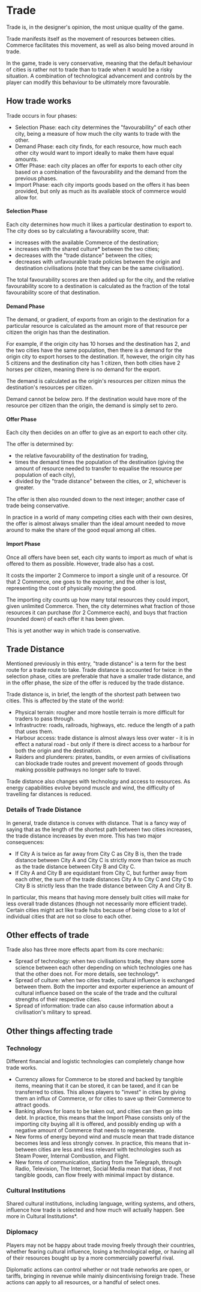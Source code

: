 # Trade

Trade is, in the designer's opinion, the most unique quality of the game. 

Trade manifests itself as the movement of resources between cities. Commerce facilitates this movement, as well as also being moved around in trade.

In the game, trade is very conservative, meaning that the default behaviour of cities is rather not to trade than to trade when it would be a risky situation. A combination of technological advancement and controls by the player can modify this behaviour to be ultimately more favourable.

## How trade works

Trade occurs in four phases:
- Selection Phase: each city determines the "favourability" of each other city, being a measure of how much the city wants to trade with the other.
- Demand Phase: each city finds, for each resource, how much each other city would want to import ideally to make them have equal amounts.
- Offer Phase: each city places an offer for exports to each other city based on a combination of the favourability and the demand from the previous phases.
- Import Phase: each city imports goods based on the offers it has been provided, but only as much as its available stock of commerce would allow for. 

#### Selection Phase

Each city determines how much it likes a particular destination to export to. The city does so by calculating a favourability score, that:
 - increases with the available Commerce of the destination;
 - increases with the shared culture* between the two cities;
 - decreases with the "trade distance" between the cities;
 - decreases with unfavourable trade policies between the origin and destination civilisations (note that they can be the same civilisation). 

The total favourability scores are then added up for the city, and the relative favourability score to a destination is calculated as the fraction of the total favourability score of that destination. 

#### Demand Phase

The demand, or gradient, of exports from an origin to the destination for a particular resource is calculated as the amount more of that resource per citizen the origin has than the destination. 

For example, if the origin city has 10 horses and the destination has 2, and the two cities have the same population, then there is a demand for the origin city to export horses to the destination. If, however, the origin city has 5 citizens and the destination city has 1 citizen, then both cities have 2 horses per citizen, meaning there is no demand for the export. 

The demand is calculated as the origin's resources per citizen minus the destination's resources per citizen. 

Demand cannot be below zero. If the destination would have more of the resource per citizen than the origin, the demand is simply set to zero. 

#### Offer Phase

Each city then decides on an offer to give as an export to each other city.

The offer is determined by:
 - the relative favourability of the destination for trading,
 - times the demand times the population of the destination (giving the amount of resource needed to transfer to equalise the resource per population of each city),
 - divided by the "trade distance" between the cities, or 2, whichever is greater. 

The offer is then also rounded down to the next integer; another case of trade being conservative.

In practice in a world of many competing cities each with their own desires, the offer is almost always smaller than the ideal amount needed to move around to make the share of the good equal among all cities. 

#### Import Phase

Once all offers have been set, each city wants to import as much of what is offered to them as possible. However, trade also has a cost.

It costs the importer 2 Commerce to import a single unit of a resource. Of that 2 Commerce, one goes to the exporter, and the other is lost, representing the cost of physically moving the good. 

The importing city counts up how many total resources they could import, given unlimited Commerce. Then, the city determines what fraction of those resources it can purchase (for 2 Commerce each), and buys that fraction (rounded down) of each offer it has been given. 

This is yet another way in which trade is conservative. 

## Trade Distance

Mentioned previously in this entry, "trade distance" is a term for the best route for a trade route to take. Trade distance is accounted for twice: in the selection phase, cities are preferable that have a smaller trade distance, and in the offer phase, the size of the offer is reduced by the trade distance.

Trade distance is, in brief, the length of the shortest path between two cities. This is affected by the state of the world:
 - Physical terrain: rougher and more hostile terrain is more difficult for traders to pass through. 
 - Infrastructre: roads, railroads, highways, etc. reduce the length of a path that uses them.
 - Harbour access: trade distance is almost always less over water - it is in effect a natural road - but only if there is direct access to a harbour for both the origin and the destination. 
 - Raiders and plunderers: pirates, bandits, or even armies of civilisations can blockade trade routes and prevent movement of goods through making possible pathways no longer safe to travel. 

Trade distance also changes with technology and access to resources. As energy capabilities evolve beyond muscle and wind, the difficulty of travelling far distances is reduced. 

### Details of Trade Distance

In general, trade distance is convex with distance. That is a fancy way of saying that as the length of the shortest path between two cities increases, the trade distance increases by even more. This has two major consequences:
 - If City A is twice as far away from City C as City B is, then the trade distance between City A and City C is strictly more than twice as much as the trade distance between City B and City C. 
 - If City A and City B are equidistant from City C, but further away from each other, the sum of the trade distances City A to City C and City C to City B is strictly less than the trade distance between City A and City B. 

In particular, this means that having more densely built cities will make for less overall trade distances (though not necessarily more efficient trade). Certain cities might act like trade hubs because of being close to a lot of individual cities that are not so close to each other. 

## Other effects of trade

Trade also has three more effects apart from its core mechanic:
- Spread of technology: when two civilisations trade, they share some science between each other depending on which technologies one has that the other does not. For more details, see technology*. 
- Spread of culture: when two cities trade, cultural influence is exchanged between them. Both the importer and exporter experience an amount of cultural influence based on the scale of the trade and the cultural strengths of their respective cities. 
- Spread of information: trade can also cause information about a civilisation's military to spread. 

## Other things affecting trade

### Technology

Different financial and logistic technologies can completely change how trade works. 

- Currency allows for Commerce to be stored and backed by tangible items, meaning that it can be stored, it can be taxed, and it can be transferred to cities. This allows players to "invest" in cities by giving them an influx of Commerce, or for cities to save up their Commerce to attract goods. 
- Banking allows for loans to be taken out, and cities can then go into debt. In practice, this means that the Import Phase consists only of the importing city buying all it is offered, and possibly ending up with a negative amount of Commerce that needs to regenerate. 
- New forms of energy beyond wind and muscle mean that trade distance becomes less and less strongly convex. In practice, this means that in-between cities are less and less relevant with technologies such as Steam Power, Internal Combustion, and Flight. 
- New forms of communication, starting from the Telegraph, through Radio, Television, The Internet, Social Media mean that ideas, if not tangible goods, can flow freely with minimal impact by distance. 

### Cultural Institutions

Shared cultural institutions, including language, writing systems, and others, influence how trade is selected and how much will actually happen. See more in Cultural Institutions*. 

### Diplomacy

Players may not be happy about trade moving freely through their countries, whether fearing cultural influence, losing a technological edge, or having all of their resources bought up by a more commercially powerful rival. 

Diplomatic actions can control whether or not trade networks are open, or tariffs, bringing in revenue while mainly disincentivising foreign trade. These actions can apply to all resources, or a handful of select ones.  

